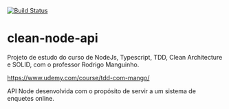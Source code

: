 [![Build Status](https://travis-ci.org/moacircostajr/clean-node-api.svg?branch=master)](https://travis-ci.org/github/moacircostajr/clean-node-api)
# clean-node-api
Projeto de estudo do curso de NodeJs, Typescript, TDD, Clean Architecture e SOLID, com o professor Rodrigo Manguinho.

https://www.udemy.com/course/tdd-com-mango/

API Node desenvolvida com o propósito de servir a um sistema de enquetes online.

